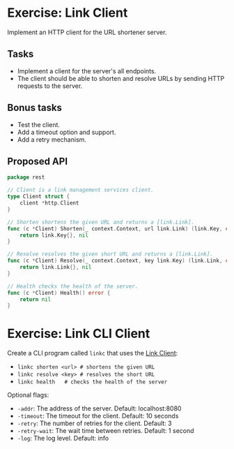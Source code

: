 # Exercise: Link Client

Implement an HTTP client for the URL shortener server.

## Tasks
- Implement a client for the server's all endpoints.
- The client should be able to shorten and resolve URLs by sending HTTP requests to the server.

## Bonus tasks
- Test the client.
- Add a timeout option and support.
- Add a retry mechanism.

## Proposed API

```go
package rest

// Client is a link management services client.
type Client struct {
	client *http.Client
}

// Shorten shortens the given URL and returns a [link.Link].
func (c *Client) Shorten(_ context.Context, url link.Link) (link.Key, error) {
	return link.Key{}, nil
}

// Resolve resolves the given short URL and returns a [link.Link].
func (c *Client) Resolve(_ context.Context, key link.Key) (link.Link, error) {
	return link.Link{}, nil
}

// Health checks the health of the server.
func (c *Client) Health() error {
	return nil
}
```

# Exercise: Link CLI Client

Create a CLI program called `linkc` that uses the [Link Client](#link-client):
- `linkc shorten <url> # shortens the given URL`
- `linkc resolve <key> # resolves the short URL`
- `linkc health   # checks the health of the server`

Optional flags:

- `-addr`: The address of the server. Default: localhost:8080
- `-timeout`: The timeout for the client. Default: 10 seconds
- `-retry`: The number of retries for the client. Default: 3
- `-retry-wait`: The wait time between retries. Default: 1 second
- `-log`: The log level. Default: info
